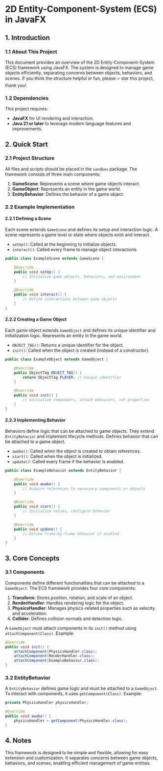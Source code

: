 # 2D Entity-Component-System (ECS) in JavaFX

## 1. Introduction

### 1.1 About This Project
This document provides an overview of the 2D Entity-Component-System (ECS) framework using JavaFX. The system is designed to manage game objects efficiently, separating concerns between objects, behaviors, and scenes. If you think the structure helpful or fun, please ⭐️ star this project, thank you!

### 1.2 Dependencies
This project requires:
- **JavaFX** for UI rendering and interaction.
- **Java 21 or later** to leverage modern language features and improvements.

## 2. Quick Start

### 2.1 Project Structure
All files and scripts should be placed in the `sandbox` package. The framework consists of three main components:

1. **GameScene**: Represents a scene where game objects interact.
2. **GameObject**: Represents an entity in the game world.
3. **EntityBehavior**: Defines the behavior of a game object.

### 2.2 Example Implementation

#### 2.2.1 Defining a Scene
Each scene extends `GameScene` and defines its setup and interaction logic.
A scene represents a game level or state where objects exist and interact.

- `setUp()`: Called at the beginning to initialize objects.
- `interact()`: Called every frame to manage object interactions.

```java
public class ExampleScene extends GameScene {

    @Override
    public void setUp() {
        // Initialize game objects, behaviors, and environment
    }

    @Override
    public void interact() {
        // Define interactions between game objects
    }
}
```

#### 2.2.2 Creating a Game Object
Each game object extends `GameObject` and defines its unique identifier and initialization logic.
Represents an entity in the game world.

- `OBJECT_TAG()`: Returns a unique identifier for the object.
- `init()`: Called when the object is created (instead of a constructor).

```java
public class ExampleObject extends GameObject {

    @Override
    public ObjectTag OBJECT_TAG() {
        return ObjectTag.PLAYER; // Unique identifier
    }

    @Override
    public void init() {
        // Initialize components, attach behaviors, set properties
    }
}
```

#### 2.2.3 Implementing Behavior
Behaviors define logic that can be attached to game objects. They extend `EntityBehavior` and implement lifecycle methods.
Defines behavior that can be attached to a game object.

- `awake()`: Called when the object is created to obtain references.
- `start()`: Called when the object is initialized.
- `update()`: Called every frame if the behavior is enabled.

```java
public class ExampleBehavior extends EntityBehavior {

    @Override
    public void awake() {
        // Acquire references to necessary components or objects
    }

    @Override
    public void start() {
        // Initialize values, configure behavior
    }

    @Override
    public void update() {
        // Define frame-by-frame behavior if enabled
    }
}
```

## 3. Core Concepts

### 3.1 Components
Components define different functionalities that can be attached to a `GameObject`. The ECS framework provides four core components:

1. **Transform**: Stores position, rotation, and scale of an object.
2. **RenderHandler**: Handles rendering logic for the object.
3. **PhysicsHandler**: Manages physics-related properties such as velocity and acceleration.
4. **Collider**: Defines collision normals and detection logic.

A `GameObject` must attach components in its `init()` method using `attachComponent(Class)`. Example:

```java
@Override
public void init() {
    attachComponent(PhysicsHandler.class);
    attachComponent(RenderHandler.class);
    attachComponent(ExampleBehavior.class);
}
```

### 3.2 EntityBehavior
A `EntityBehavior` defines game logic and must be attached to a `GameObject`. To interact with components, it uses `getComponent(Class)`. Example:

```java
private PhysicsHandler physicsHandler;

@Override
public void awake() {
    physicsHandler = getComponent(PhysicsHandler.class);
}
```

## 4. Notes
This framework is designed to be simple and flexible, allowing for easy extension and customization. It separates concerns between game objects, behaviors, and scenes, enabling efficient management of game entities.

